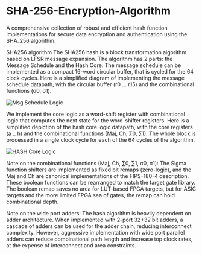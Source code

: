 # SHA-256-Encryption-Algorithm
A comprehensive collection of robust and efficient hash function implementations for secure data encryption and authentication using the SHA_256 algorithm.

SHA256 algorithm
The SHA256 hash is a block transformation algorithm based on LFSR message expansion.
The algorithm has 2 parts: the Message Schedule and the Hash Core.
The message schedule can be implemented as a compact 16-word circular buffer, that is cycled for the 64 clock cycles.
Here is a simplified diagram of implementing the message schedule datapath, with the circular buffer (r0 ... r15) and the combinational functions (σ0, σ1).


![Msg Schedule Logic](https://github.com/Soumya-glitch-charlie/SHA-256-Encryption-Algorithm/assets/127016329/d2f6ebcf-730e-450f-86da-2bff104a5d59)


We implement the core logic as a word-shift register with combinational logic that computes the next state for the word-shifter registers.
Here is a simplified depiction of the hash core logic datapath, with the core registers (a .. h) and the combinational functions (Maj, Ch, ∑0, ∑1).
The whole block is processed in a single clock cycle for each of the 64 cycles of the algorithm.


![HASH Core Logic](https://github.com/Soumya-glitch-charlie/SHA-256-Encryption-Algorithm/assets/127016329/56662157-ad67-4f52-8e93-2c4611a78ad3)


Note on the combinational functions (Maj, Ch, ∑0, ∑1, σ0, σ1): The Sigma function shifters are implemented as fixed bit remaps (zero-logic), and the Maj and Ch are canonical implementations of the FIPS-180-4 description. These boolean functions can be rearranged to match the target gate library. The boolean remap saves no area for LUT-based FPGA targets, but for ASIC targets and the more limited FPGA sea of gates, the remap can hold combinational depth.

Note on the wide port adders: The hash algorithm is heavily dependent on adder architecture. When implemented with 2-port 32+32 bit adders, a cascade of adders can be used for the adder chain, reducing interconnect complexity. However, aggressive implementation with wide port parallel adders can reduce combinational path length and increase top clock rates, at the expense of interconnect and area constraints.

